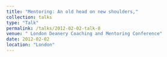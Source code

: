```yaml
---
title: "Mentoring: An old head on new shoulders,"
collection: talks
type: "Talk"
permalink: /talks/2012-02-02-talk-8
venue: " London Deanery Coaching and Mentoring Conference"
date: 2012-02-02
location: "London"
---
```

